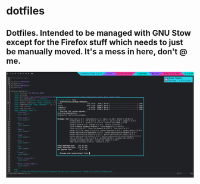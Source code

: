 # dotfiles
Dotfiles. Intended to be managed with GNU Stow except for the Firefox stuff which needs to just be manually moved. It's a mess in here, don't @ me.
---
![screenshot](screenshot.png)
